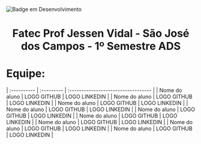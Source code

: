 ![Badge em Desenvolvimento](http://img.shields.io/static/v1?label=STATUS&message=EM%20DESENVOLVIMENTO&color=ff6600&style=for-the-badge)
<h1 align="center">Fatec Prof Jessen Vidal - São José dos Campos - 1º Semestre ADS</h1>
<div>
  <h1>Equipe: </h1>

</div>
| :---------- | :--------- | :---------------------------------- |
| Nome do aluno | LOGO GITHUB | LOGO LINKEDIN |
| Nome do aluno | LOGO GITHUB | LOGO LINKEDIN |
| Nome do aluno | LOGO GITHUB | LOGO LINKEDIN |
| Nome do aluno | LOGO GITHUB | LOGO LINKEDIN |
| Nome do aluno | LOGO GITHUB | LOGO LINKEDIN |
| Nome do aluno | LOGO GITHUB | LOGO LINKEDIN |
| Nome do aluno | LOGO GITHUB | LOGO LINKEDIN |
| Nome do aluno | LOGO GITHUB | LOGO LINKEDIN |
| Nome do aluno | LOGO GITHUB | LOGO LINKEDIN |
